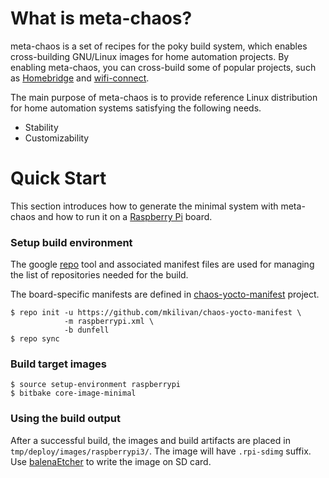 # What is meta-chaos?
meta-chaos is a set of recipes for the poky build system, which enables cross-building GNU/Linux images for home automation projects. By enabling meta-chaos, you can cross-build some of popular projects, such as [Homebridge](https://github.com/homebridge/homebridge) and [wifi-connect](https://github.com/balena-io/wifi-connect).

The main purpose of meta-chaos is to provide reference Linux distribution for home automation systems satisfying the following needs.

* Stability
* Customizability

# Quick Start
This section introduces how to generate the minimal system with meta-chaos and how to run it on a [Raspberry Pi](https://www.raspberrypi.org/) board.
### Setup build environment
The google [repo](https://gerrit.googlesource.com/git-repo/+/refs/heads/master/README.md) tool and associated manifest files are used for managing the list of repositories needed for the build.

The board-specific manifests are defined in [chaos-yocto-manifest](https://github.com/mkilivan/chaos-yocto-manifest) project.

```
$ repo init -u https://github.com/mkilivan/chaos-yocto-manifest \
            -m raspberrypi.xml \
            -b dunfell
$ repo sync
```
### Build target images
```
$ source setup-environment raspberrypi
$ bitbake core-image-minimal
```
### Using the build output
After a successful build, the images and build artifacts are placed in `tmp/deploy/images/raspberrypi3/`. The image will have `.rpi-sdimg` suffix. Use [balenaEtcher](https://www.balena.io/etcher) to write the image on SD card.
